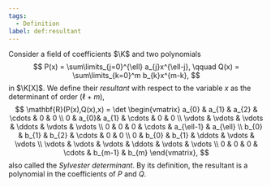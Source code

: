 ```yaml
---
tags:
  - Definition
label: def:resultant
---
```

Consider a field of coefficients $\K$ and two polynomials 
$$
P(x) = \sum\limits_{j=0}^{\ell} a_{j}x^{\ell-j}, \qquad Q(x) = \sum\limits_{k=0}^m b_{k}x^{m-k},
$$
in $\K[X]$. We define their *resultant* with respect to the variable $x$ as the determinant of order $(\ell + m)$, 
$$
\mathbf{R}(P(x),Q(x),x) = \det \begin{vmatrix} a_{0} & a_{1} & a_{2} & \cdots & 0 & 0 \\
0 & a_{0}& a_{1} & \cdots & 0 & 0 \\
\vdots & \vdots & \vdots & \ddots & \vdots & \vdots \\
0 & 0 & 0 & \cdots & a_{\ell-1} & a_{\ell}  \\ 
b_{0} & b_{1} & b_{2} & \cdots & 0 & 0 \\
0 & b_{0} & b_{1} & \ddots & \vdots & \vdots \\ 
\vdots & \vdots & \vdots & \ddots & \vdots & \vdots \\
0 & 0 & 0 & \cdots & b_{m-1} & b_{m} 
\end{vmatrix},
$$
also called the *Sylvester determinant*. By its definition, the resultant is a polynomial in the coefficients of $P$ and $Q$.

